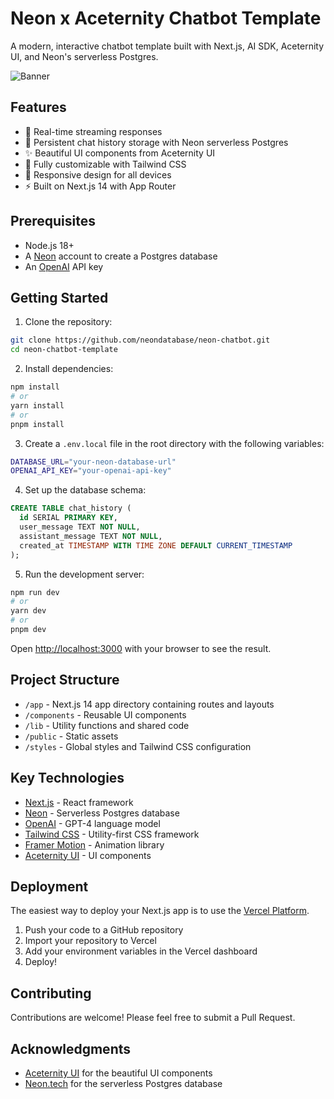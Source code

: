 # Neon x Aceternity Chatbot Template

A modern, interactive chatbot template built with Next.js, AI SDK, Aceternity UI, and Neon's serverless Postgres.

![Banner](https://neon-chatbot.vercel.app/banner.png)

## Features

- 🤖 Real-time streaming responses
- 💾 Persistent chat history storage with Neon serverless Postgres
- ✨ Beautiful UI components from Aceternity UI
- 🎨 Fully customizable with Tailwind CSS
- 📱 Responsive design for all devices
- ⚡ Built on Next.js 14 with App Router

## Prerequisites

- Node.js 18+ 
- A [Neon](https://neon.tech/) account to create a Postgres database
- An [OpenAI](https://openai.com/) API key

## Getting Started

1. Clone the repository:

```bash
git clone https://github.com/neondatabase/neon-chatbot.git
cd neon-chatbot-template
```

2. Install dependencies:
```bash
npm install
# or
yarn install
# or
pnpm install
```

3. Create a `.env.local` file in the root directory with the following variables:
```bash
DATABASE_URL="your-neon-database-url"
OPENAI_API_KEY="your-openai-api-key"
```

4. Set up the database schema:
```sql
CREATE TABLE chat_history (
  id SERIAL PRIMARY KEY,
  user_message TEXT NOT NULL,
  assistant_message TEXT NOT NULL,
  created_at TIMESTAMP WITH TIME ZONE DEFAULT CURRENT_TIMESTAMP
);
```

5. Run the development server:
```bash
npm run dev
# or
yarn dev
# or
pnpm dev
```

Open [http://localhost:3000](http://localhost:3000) with your browser to see the result.

## Project Structure

- `/app` - Next.js 14 app directory containing routes and layouts
- `/components` - Reusable UI components
- `/lib` - Utility functions and shared code
- `/public` - Static assets
- `/styles` - Global styles and Tailwind CSS configuration

## Key Technologies

- [Next.js](https://nextjs.org/) - React framework
- [Neon](https://neon.tech/) - Serverless Postgres database
- [OpenAI](https://openai.com/) - GPT-4 language model
- [Tailwind CSS](https://tailwindcss.com/) - Utility-first CSS framework
- [Framer Motion](https://www.framer.com/motion/) - Animation library
- [Aceternity UI](https://ui.aceternity.com/) - UI components

## Deployment

The easiest way to deploy your Next.js app is to use the [Vercel Platform](https://vercel.com/new).

1. Push your code to a GitHub repository
2. Import your repository to Vercel
3. Add your environment variables in the Vercel dashboard
4. Deploy!

## Contributing

Contributions are welcome! Please feel free to submit a Pull Request.

## Acknowledgments

- [Aceternity UI](https://ui.aceternity.com/) for the beautiful UI components
- [Neon.tech](https://neon.tech/) for the serverless Postgres database
